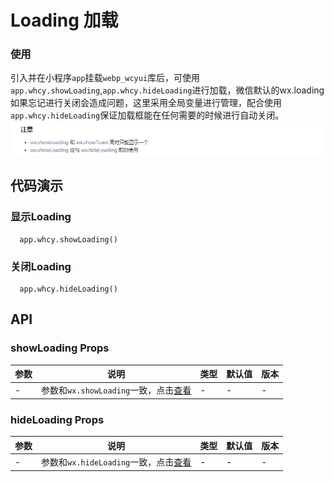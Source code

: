 # Loading 加载

### 使用

引入并在小程序`app`挂载`webp_wcyui`库后，可使用`app.whcy.showLoading`,`app.whcy.hideLoading`进行加载，微信默认的wx.loading如果忘记进行关闭会造成问题，这里采用全局变量进行管理，配合使用`app.whcy.hideLoading`保证加载框能在任何需要的时候进行自动关闭。
<img style="width: 600px;" src="https://raw.githubusercontent.com/MGYYM/webp_wcyui/master/docs/static/image/loding-tip.png" />

## 代码演示

### 显示Loading

```
  app.whcy.showLoading()
```


### 关闭Loading

```
  app.whcy.hideLoading()
```
## API

### showLoading Props

| 参数 | 说明 | 类型 | 默认值 | 版本 |
| --- | --- | --- | --- | --- |
| - | 参数和`wx.showLoading`一致，点击[查看](https://developers.weixin.qq.com/miniprogram/dev/api/ui/interaction/wx.showLoading.html) | - | - | - |

### hideLoading Props

| 参数 | 说明 | 类型 | 默认值 | 版本 |
| --- | --- | --- | --- | --- |
| - | 参数和`wx.hideLoading`一致，点击[查看](https://developers.weixin.qq.com/miniprogram/dev/api/ui/interaction/wx.hideLoading.html) | - | - | - |


